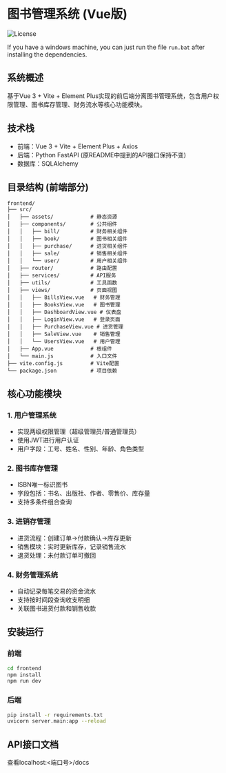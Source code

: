 # 图书管理系统 (Vue版)
![License]([https://img.shields.io/badge/License-Apache%202.0-blue.svg])

If you have a windows machine, you can just run the file `run.bat` after installing the dependencies.

## 系统概述
基于Vue 3 + Vite + Element Plus实现的前后端分离图书管理系统，包含用户权限管理、图书库存管理、财务流水等核心功能模块。

## 技术栈
- 前端：Vue 3 + Vite + Element Plus + Axios
- 后端：Python FastAPI (原README中提到的API接口保持不变)
- 数据库：SQLAlchemy

## 目录结构 (前端部分)
```
frontend/
├── src/
│   ├── assets/            # 静态资源
│   ├── components/        # 公共组件
│   │   ├── bill/          # 财务相关组件
│   │   ├── book/          # 图书相关组件
│   │   ├── purchase/      # 进货相关组件
│   │   ├── sale/          # 销售相关组件
│   │   └── user/          # 用户相关组件
│   ├── router/            # 路由配置
│   ├── services/          # API服务
│   ├── utils/             # 工具函数
│   ├── views/             # 页面视图
│   │   ├── BillsView.vue   # 财务管理
│   │   ├── BooksView.vue   # 图书管理
│   │   ├── DashboardView.vue # 仪表盘
│   │   ├── LoginView.vue   # 登录页面
│   │   ├── PurchaseView.vue # 进货管理
│   │   ├── SaleView.vue    # 销售管理
│   │   └── UsersView.vue   # 用户管理
│   ├── App.vue            # 根组件
│   └── main.js            # 入口文件
├── vite.config.js         # Vite配置
└── package.json           # 项目依赖
```

## 核心功能模块

### 1. 用户管理系统
- 实现两级权限管理（超级管理员/普通管理员）
- 使用JWT进行用户认证
- 用户字段：工号、姓名、性别、年龄、角色类型

### 2. 图书库存管理
- ISBN唯一标识图书
- 字段包括：书名、出版社、作者、零售价、库存量
- 支持多条件组合查询

### 3. 进销存管理
- 进货流程：创建订单→付款确认→库存更新
- 销售模块：实时更新库存，记录销售流水
- 退货处理：未付款订单可撤回

### 4. 财务管理系统
- 自动记录每笔交易的资金流水
- 支持按时间段查询收支明细
- 关联图书进货付款和销售收款

## 安装运行
### 前端
```bash
cd frontend
npm install
npm run dev
```

### 后端
```bash
pip install -r requirements.txt
uvicorn server.main:app --reload
```

## API接口文档
查看localhost:<端口号>/docs
